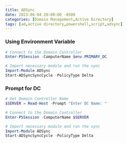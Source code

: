 ```yaml
---
title: ADSync
date: 2023-06-04 20:00:00 -0500
categories: [Domain Management,Active Directory]
tags: [ad,active directory,powershell,script,adsync]
---
```


### Using Environment Variable
```powershell
# Connect to the Domain Controller
Enter-PSSession -ComputerName $env.PRIMARY_DC

# Import necessary module and run the sync
Import-Module ADSync
Start-ADSyncSyncCycle -PolicyType Delta

```

### Prompt for DC
```powershell
# Get Domain Controller Name
$SERVER = Read-Host -Prompt "Enter DC Name: "

# Connect to the Domain Controller
Enter-PSSession -ComputerName $SERVER

# Import necessary module and run the sync
Import-Module ADSync
Start-ADSyncSyncCycle -PolicyType Delta

```